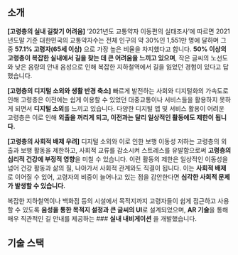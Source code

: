 
## 소개

**[고령층의 실내 길찾기 어려움]**
‘2021년도 교통약자 이동편의 실태조사’에 따르면 2021년도말 기준 대한민국의 교통약자수는 전체 인구의 약 30%인 1,551만 명에 달하며 그 중 **57.1% 고령자(65세 이상)** 으로 가장 높은 비율을 차지했다고 합니다. 
**50% 이상의 고령층이 복잡한 실내에서 길을 찾는 데 큰 어려움을 느끼고 있으며**, 작은 글씨의 노선도와 낮은 음량의 안내 음성으로 인해 복잡한 지하철역에서 길을 잃었던 경험이 있다고 답했습니다.

**[고령층의 디지털 소외와 생활 반경 축소]**
빠르게 발전하는 사회와 디지털화의 가속도로 인해 고령층은 이전에는 쉽게 이용할 수 있었던 대중교통이나 서비스들을 활용하지 못하게 되면서 **디지털 소외**를 느끼고 있습니다.
다양한 디지털 앱 및 서비스 활용이 어려운 고령층은 이로 인해 **외출을 꺼리게 되고, 이전과는 달리 일상적인 활동에도 제한이 됩니다.**

**[고령층의 사회적 배제 우려]**
디지털 소외와 이로 인한 보행 이동성 저하는 고령층의 외출과 보행 활동을 제한하고, 사회적 교류를 감소시켜 스트레스를 유발함으로써 **고령층의 심리적 건강에 부정적 영향**을 미칠 수 있습니다. 
이런 활동의 제한은 일상적인 이동성을 넘어 건강 활동과 삶의 질, 나아가서 사회적 관계와도 직결이 됩니다.
이는 **사회적 배제**로 이어질 수 있어, 고령자의 비중이 늘어나고 있는 점을 감안한다면 **심각한 사회적 문제가 발생할 수 있습니다.**

복잡한 지하철역이나 백화점 등의 시설에서 목적지까지 고령자들이 쉽게 접근하고 사용할 수 있도록
**음성을 통한 목적지 설정과 큰 글씨의 UI**로 설계되었으며, **AR 기술**을 통해 매우 직관적인 길 안내를 제공하는 ### **실내 내비게이션** 을 개발했습니다.


## 기술 스택
